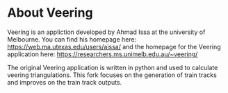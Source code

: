 # About Veering
Veering is an appliction developed by Ahmad Issa at the university of Melbourne. 
You can find his homepage here: https://web.ma.utexas.edu/users/aissa/ and the homepage for the Veering application here: https://researchers.ms.unimelb.edu.au/~veering/

The original Veering application is written in python and used to calculate veering triangulations. 
This fork focuses on the generation of train tracks and improves on the train track outputs.

